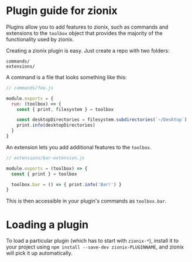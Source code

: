 # Plugin guide for zionix

Plugins allow you to add features to zionix, such as commands and
extensions to the `toolbox` object that provides the majority of the functionality
used by zionix.

Creating a zionix plugin is easy. Just create a repo with two folders:

```
commands/
extensions/
```

A command is a file that looks something like this:

```js
// commands/foo.js

module.exports = {
  run: (toolbox) => {
    const { print, filesystem } = toolbox

    const desktopDirectories = filesystem.subdirectories(`~/Desktop`)
    print.info(desktopDirectories)
  }
}
```

An extension lets you add additional features to the `toolbox`.

```js
// extensions/bar-extension.js

module.exports = (toolbox) => {
  const { print } = toolbox

  toolbox.bar = () => { print.info('Bar!') }
}
```

This is then accessible in your plugin's commands as `toolbox.bar`.

# Loading a plugin

To load a particular plugin (which has to start with `zionix-*`),
install it to your project using `npm install --save-dev zionix-PLUGINNAME`,
and zionix will pick it up automatically.

